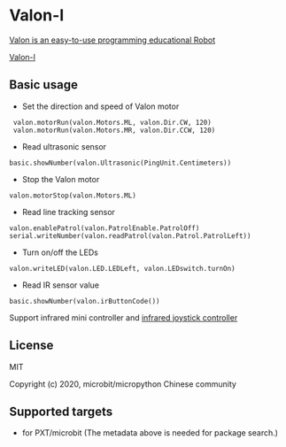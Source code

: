  
# Valon-I

[Valon is an easy-to-use programming educational Robot](http://www.yfrobot.com.cn/wiki/index.php?title=Valon-I)

[Valon-I](https://item.taobao.com/item.htm?id=620974170340)

## Basic usage

* Set the direction and speed of Valon motor

```blocks
 valon.motorRun(valon.Motors.ML, valon.Dir.CW, 120)
 valon.motorRun(valon.Motors.MR, valon.Dir.CCW, 120)
```

* Read ultrasonic sensor

```blocks
basic.showNumber(valon.Ultrasonic(PingUnit.Centimeters))
```

* Stop the Valon motor 

```blocks
valon.motorStop(valon.Motors.ML)
```

* Read line tracking sensor

```blocks
valon.enablePatrol(valon.PatrolEnable.PatrolOff)
serial.writeNumber(valon.readPatrol(valon.Patrol.PatrolLeft))
```

* Turn on/off the LEDs

```blocks
valon.writeLED(valon.LED.LEDLeft, valon.LEDswitch.turnOn)
```

* Read IR sensor value

```blocks
basic.showNumber(valon.irButtonCode())
```
Support infrared mini controller and [infrared joystick controller](https://item.taobao.com/item.htm?id=623707734052)


## License

MIT

Copyright (c) 2020, microbit/micropython Chinese community  


## Supported targets

* for PXT/microbit
(The metadata above is needed for package search.)
